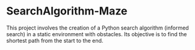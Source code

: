 # SearchAlgorithm-Maze
This project involves the creation of a Python search algorithm (informed search) in a static environment with obstacles. Its objective is to find the shortest path from the start to the end.
